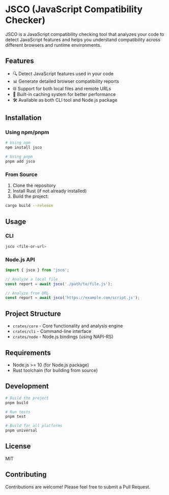 # JSCO (JavaScript Compatibility Checker)

JSCO is a JavaScript compatibility checking tool that analyzes your code to detect JavaScript features and helps you understand compatibility across different browsers and runtime environments.

## Features

- 🔍 Detect JavaScript features used in your code
- 📊 Generate detailed browser compatibility reports
- 🌐 Support for both local files and remote URLs
- 💾 Built-in caching system for better performance
- 🛠️ Available as both CLI tool and Node.js package

## Installation

### Using npm/pnpm

```bash
# Using npm
npm install jsco

# Using pnpm
pnpm add jsco
```

### From Source

1. Clone the repository
2. Install Rust (if not already installed)
3. Build the project:

```bash
cargo build --release
```

## Usage

### CLI

```bash
jsco <file-or-url>
```

### Node.js API

```javascript
import { jsco } from 'jsco';

// Analyze a local file
const report = await jsco('./path/to/file.js');

// Analyze from URL
const report = await jsco('https://example.com/script.js');
```

## Project Structure

- `crates/core` - Core functionality and analysis engine
- `crates/cli` - Command-line interface
- `crates/node` - Node.js bindings (using NAPI-RS)

## Requirements

- Node.js >= 10 (for Node.js package)
- Rust toolchain (for building from source)

## Development

```bash
# Build the project
pnpm build

# Run tests
pnpm test

# Build for all platforms
pnpm universal
```

## License

MIT

## Contributing

Contributions are welcome! Please feel free to submit a Pull Request. 